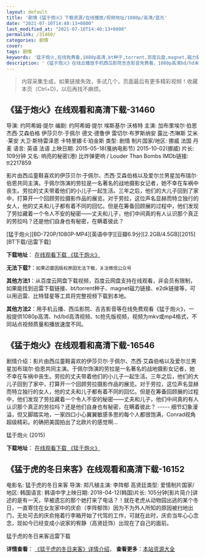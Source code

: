 ```yaml
---
layout: default
title: '剧情《猛于炮火》下载资源/在线播放/视频地址/1080p/高清/蓝光'
date: "2021-07-10T14:40:13+0800"
last_modified_at: "2021-07-10T14:40:13+0800"
permalink: /31460/
categories: 剧情
cover:
tags: 剧情
keywords: '猛于炮火,在线免费看,1080p高清,bt种子,torrent,百度云盘,magnet,磁力链,迅雷下载资源'
description: '《猛于炮火》在线云播放手机西瓜影院吉吉影音免费看，1080p高清bd/hd未删减完整版和tc抢先枪版，mkv/mp4格式，附带bt/torrent种子、magnet/磁力链、百度云盘、网盘资源迅雷下载链接'
---
```


>内容采集生成，如果链接失效，多试几个，页面最后有更多精彩视频！收藏本页（Ctrl+D)，以后再找不麻烦。


## 《猛于炮火》在线观看和高清下载-31460

导演: 约阿希姆·提尔 编剧: 约阿希姆·提尔 埃斯基尔·沃格特 主演: 加布里埃尔·伯恩 杰西·艾森伯格 伊莎贝尔·于佩尔 德文·德鲁伊 雷切尔·布罗斯纳安 露比·杰琳斯 艾米·莱安 大卫·斯特雷泽恩 卡特里娜·E·珀金斯 类型: 剧情 制片国家/地区: 挪威 法国 丹麦 语言: 英语 法语 上映日期: 2015-05-18(戛纳电影节) 2015-10-02(挪威) 片长: 109分钟 又名: 响亮的秘密(港) 比炸弹更响 / Louder Than Bombs IMDb链接: tt2217859

影片由西瓜童鞋喜欢的伊莎贝尔·于佩尔、杰西·艾森伯格以及爱尔兰男星加布瑞尔·伯恩共同主演。于佩尔饰演的劳拉是一名著名的战地摄影女记者，她不幸在车祸中丧生。劳拉的丈夫带着他们的小儿子一起生活。三年之后，他们的大儿子回到了家中，打算开一个回顾劳拉摄影作品的展览。对于劳拉，这位声名显赫而特立独行的女人，他的丈夫和儿子都有着不同的回忆。但是在筹备回顾展的过程中，他们发现了劳拉藏着一个令人不安的秘密——丈夫和儿子，他们中间真的有人认识那个真正的劳拉吗？还是他们自身也有秘密，在瞒着彼此？


[猛于炮火][BD-720P/1080P-MP4][英语中字][豆瓣6.9分][2.2GB/4.5GB][2015][BT下载/迅雷下载]

**下载地址**： [在线观看下载 《猛于炮火》](https://www.btdx8.com/torrent/louder_than_bombs_2015.html) 


**无法下载?**：`如果迅雷因版权原因无法下载，关注微信公众号 `

**其他方法1**：从百度云网盘下载视频，百度云网盘支持在线观看，非会员有限制，如果能找到迅雷下载链接、bt/torrent种子、magnet磁力链接、e2dk链接等，可以用迅雷、比特彗星等工具将完整视频下载到本地。

**其他方法2**：用手机云播、西瓜影院、吉吉影音等在线免费观看《猛于炮火》，一般提供1080p高清、hd/bd高清视频、tc抢先版视频，视频为mkv或mp4格式，不同站点视频质量和播放速度不同。


## 《猛于炮火》在线观看和高清下载-16546

剧情介绍：影片由西瓜童鞋喜欢的伊莎贝尔·于佩尔、杰西·艾森伯格以及爱尔兰男星加布瑞尔·伯恩共同主演。于佩尔饰演的劳拉是一名著名的战地摄影女记者，她不幸在车祸中丧生。劳拉的丈夫带着他们的小儿子一起生活。三年之后，他们的大儿子回到了家中，打算开一个回顾劳拉摄影作品的展览。对于劳拉，这位声名显赫而特立独行的女人，他的丈夫和儿子都有着不同的回忆。但是在筹备回顾展的过程中，他们发现了劳拉藏着一个令人不安的秘密——丈夫和儿子，他们中间真的有人认识那个真正的劳拉吗？还是他们自身也有秘密，在瞒着彼此？ ----- 细节幻象漫溢，但又脚踏实地，一家四口小心翼翼敏感多思的每个人都很饱满，Conrad视角超级精彩。的确把美国拍出了北欧片的感觉啊…


猛于炮火 (2015)

**下载地址**： [在线观看下载 《猛于炮火》](https://www.btbtdy.me/btdy/dy3281.html) 


## 《猛于虎的冬日来客》在线观看和高清下载-16152

电影名: 猛于虎的冬日来客 导演: 郑凡植主演: 李阵郁 高贤廷类型: 爱情制片国家/地区: 韩国语言: 韩语中字上映日期: 2018-04-12(韩国)片长: 105分钟[影片简介]讲述的是有一天，早被遗忘的那个她打来了电话？！就在老虎从动物园出逃的某个冬日，一直寄住在女友家中的庆俞（李阵郁饰）因为不为外人所知的原因被扫地出门，无处可去的庆俞拖着行李箱开始了代驾的工作，可就在此时，庆俞当年心心念念，现如今已经变成小说家的宥静（高贤廷饰）出现在了自己的面前。


猛于虎的冬日来客迅雷下载

**详情查看**： [《猛于虎的冬日来客》详情介绍](/movie/16152/)， **查看更多**：[本站资源大全](/movie/t/all/)

